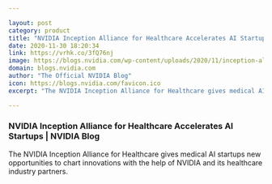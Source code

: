 ```yaml
---

layout: post
category: product
title: "NVIDIA Inception Alliance for Healthcare Accelerates AI Startups"
date: 2020-11-30 18:20:34
link: https://vrhk.co/3fQ76nj
image: https://blogs.nvidia.com/wp-content/uploads/2020/11/inception-alliance-for-healthcare.jpg
domain: blogs.nvidia.com
author: "The Official NVIDIA Blog"
icon: https://blogs.nvidia.com/favicon.ico
excerpt: "The NVIDIA Inception Alliance for Healthcare gives medical AI startups new opportunities to chart innovations with the help of NVIDIA and its healthcare industry partners."

---
```


### NVIDIA Inception Alliance for Healthcare Accelerates AI Startups | NVIDIA Blog

The NVIDIA Inception Alliance for Healthcare gives medical AI startups new opportunities to chart innovations with the help of NVIDIA and its healthcare industry partners.